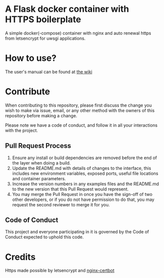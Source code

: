 # A Flask docker container with HTTPS boilerplate
A simple docker(-compose) container with nginx and auto renewal https from letsencrypt for uwsgi applications.

# How to use?
The user's manual can be found at [the wiki]()

# Contribute
When contributing to this repository, please first discuss the change you wish to make via issue,
email, or any other method with the owners of this repository before making a change. 

Please note we have a code of conduct, and follow it in all your interactions with the project.

## Pull Request Process
1. Ensure any install or build dependencies are removed before the end of the layer when doing a build.
2. Update the README.md with details of changes to the interface, this includes new environment variables, exposed ports, useful file locations and container parameters.
3. Increase the version numbers in any examples files and the README.md to the new version that this Pull Request would represent.
4. You may merge the Pull Request in once you have the sign-off of two other developers, or if you do not have permission to do that, you may request the second reviewer to merge it for you.

## Code of Conduct
This project and everyone participating in it is governed by the Code of Conduct expected to uphold this code.

# Credits
Https made possible by letsencrypt and [nginx-certbot](https://github.com/wmnnd/nginx-certbot)

